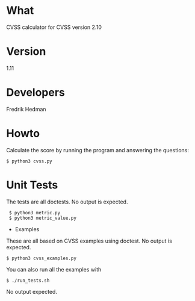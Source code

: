 # What

CVSS calculator for CVSS version 2.10

# Version

1.11

# Developers

Fredrik Hedman

# Howto



Calculate the score by running the program and answering the questions:

    $ python3 cvss.py

# Unit Tests 

The tests are all doctests.  No output is expected.

     $ python3 metric.py
     $ python3 metric_value.py

* Examples

These are all based on CVSS examples using doctest.  No output is
expected.

    $ python3 cvss_examples.py

You can also run all the examples with

    $ ./run_tests.sh

No output expected.
